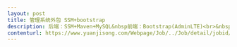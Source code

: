 ```yaml
---                
layout: post       
title: 管理系统外包 SSM+bootstrap           
description: 后端：SSM+Maven+MySQL&nbsp前端：Bootstrap(AdminLTE)<br>&nbsp设计一个管理系统，已经写好其中一个模块的增改查和其前端页面，由于个人原因没时间写了<br>&nbsp要求：<br>&nbsp1.完成剩余几个表的增改查（限于外键约束，只在两个表实现删除功能）<br>&nbsp2.完成&nbspDashboard，从数据库&nbspcount(*)几个值并显示在网页上&nbsp参考	https://adminlte.io/themes/AdminLTE/index.html&nbsp上面&nbsp4&nbsp个<br>&nbsp3.完成用户登录，修改密码、注销功能（前端已做好）<br>&nbsp4.完成权限管理&nbsp管理员可设置权限&nbsp权限（&nbsp0：禁止登录，1：各部门页面，2：管理员页面）&nbsp部门（权限&nbsp1&nbsp时进各部门页面）<br>&nbsp5.前端显示用户照片（已做好图片上传功能），姓名和部门<br>&nbsp目前进度：已经写好其中一个模块的增改查，前端框架已搭建好（&nbspAdminLTE&nbsp右边插了个&nbspiframe&nbsp），其余几个增改查页面几乎相同     
contenturl: https://www.yuanjisong.com/Webpage/Job/../Job/detail/jobid/101487      
---                 
```

